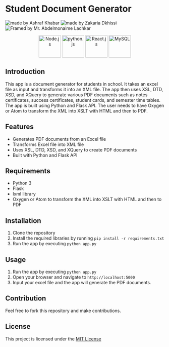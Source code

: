 # Student Document Generator 
<img src="https://img.shields.io/badge/Made%20by-Ashraf%20Khabar-blue" alt="made by Ashraf Khabar"> <img src="https://img.shields.io/badge/Made%20by-Zakaria%20Dkhissi-blue" alt="made by Zakaria Dkhissi"> <img src="https://img.shields.io/badge/Framed%20by-Mr.%20Abdelmonaime%20Lachkar-white" alt="Framed by Mr. Abdelmonaime Lachkar">

<p align="center">
  <a href="https://www.w3schools.com/xml/xml_whatis.asp"> <img src="https://seeklogo.com/images/X/xml-logo-58BFD10607-seeklogo.com.png" alt="Node.js" height="70"></a>
  <a href="https://www.python.org"> <img src="https://assets.stickpng.com/images/5848152fcef1014c0b5e4967.png" alt="python.js" height="70"></a>
  <a href="https://flask.palletsprojects.com/en/2.2.x/"> <img src="https://upload.wikimedia.org/wikipedia/commons/thumb/3/3c/Flask_logo.svg/1280px-Flask_logo.svg.png" alt="React.js" height="70"></a>
  <a href="https://www.oxygenxml.com"> <img src="https://www.oxygenxml.com/img/resources/oxygen320x102_dark.png" alt="MySQL" height="70"></a>
 </p>

## Introduction

This app is a document generator for students in school. It takes an excel file as input and transforms it into an XML file. The app then uses XSL, DTD, XSD, and XQuery to generate various PDF documents such as notes certificates, success certificates, student cards, and semester time tables. The app is built using Python and Flask API. The user needs to have Oxygen or Atom to transform the XML into XSLT with HTML and then to PDF.

## Features
- Generates PDF documents from an Excel file
- Transforms Excel file into XML file
- Uses XSL, DTD, XSD, and XQuery to create PDF documents
- Built with Python and Flask API

## Requirements
- Python 3
- Flask
- lxml library
- Oxygen or Atom to transform the XML into XSLT with HTML and then to PDF

## Installation
1. Clone the repository
2. Install the required libraries by running `pip install -r requirements.txt`
3. Run the app by executing `python app.py`

## Usage
1. Run the app by executing `python app.py`
2. Open your browser and navigate to `http://localhost:5000`
3. Input your excel file and the app will generate the PDF documents.

## Contribution
Feel free to fork this repository and make contributions.

## License
This project is licensed under the [MIT License](https://opensource.org/licenses/MIT)
